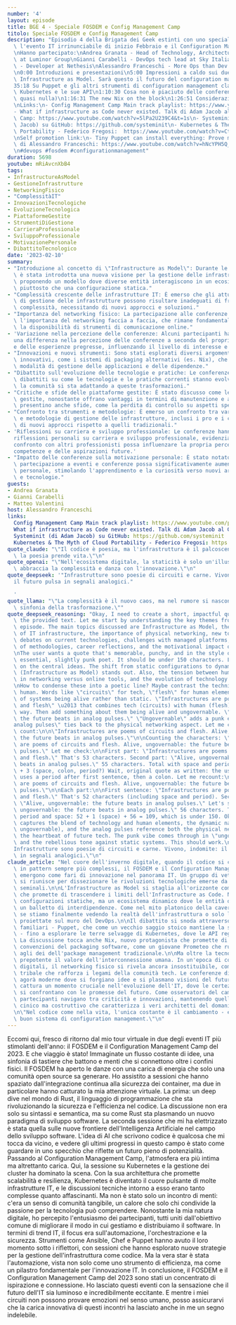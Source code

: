 ```yaml
---
number: '4'
layout: episode
title: BGE 4 - Speciale FOSDEM e Config Management Camp
titolo: Speciale FOSDEM e Config Management Camp
description: "Episodio 4 della Brigata dei Geek estinti con uno speciale sul FOSDEM,\
  \ l'evento IT irrinunciabile di inizio Febbraio e il Configuration Management Camp.\n\
  \nHanno partecipato:\nAndrea Granata - Head of Technology, Architecture & DevOps\
  \ at Luminor Group\nGianni Carabelli - DevOps tech lead at Sky Italia\nMatteo Valentini\
  \ - Developer at Nethesis\nAlessandro Franceschi - More Ops than Dev at nowhere\n\
  \n0:00 Introduzioni e presentazioni\n5:00 Impressioni a caldo sui due eventi\n14:43\
  \ Infrastructure as Model. Sarà questo il futuro del configuration management?\n\
  35:18 Su Puppet e gli altri strumenti di configuration management classici\n46:25\
  \ Kubernetes e le sue API\n1:10:30 Cosa non è piaciuto delle conferenze (Spoiler:\
  \ quasi nulla)\n1:16:31 The new Nix on the block\n1:26:51 Considerazioni finali\n\
  \nLinks:\n- Config Management Camp Main track playlist: https://www.youtube.com/playlist?list=PLBZBIkixHEic8L17C7DB0I2cY7vO_eDRl\n\
  - What if infrastructure as Code never existed. Talk di Adam Jacob al Config Management\
  \ Camp: https://www.youtube.com/watch?v=5lPa2U239C4&t=1s\n- Systeminit (di Adam\
  \ Jacob) su GitHub: https://github.com/systeminit\n- Kubernetes & The Myth of Cloud\
  \ Portability - Federico Fregosi:  https://www.youtube.com/watch?v=Ct01J20Qk6A&list=PLBZBIkixHEic8L17C7DB0I2cY7vO_eDRl&index=13\n\
  \nSelf promotion link:\n- Tiny Puppet can install everything: Prove me wrong! Ignite\
  \ di Alessandro Franceschi: https://www.youtube.com/watch?v=hNcYPH5Q_pA&t=162s\n\
  \n#devops #fosdem #configurationmanagement"
duration: 5698
youtube: mRiAvcnXbB4
tags:
- InfrastructureAsModel
- GestioneInfrastrutture
- NetworkingFisico
- "ComplessitàIT"
- InnovazioniTecnologiche
- EvoluzioneTecnologica
- PiattaformeGestite
- StrumentiDiGestione
- CarrieraProfessionale
- SviluppoProfessionale
- MotivazionePersonale
- DibattitoTecnologico
date: '2023-02-10'
summary:
- "Introduzione al concetto di \"Infrastructure as Model\": Durante le conferenze\
  \ è stata introdotta una nuova visione per la gestione delle infrastrutture IT,\
  \ proponendo un modello dove diverse entità interagiscono in un ecosistema dinamico,\
  \ piuttosto che una configurazione statica."
- "Complessità crescente delle infrastrutture IT: È emerso che gli attuali modelli\
  \ di gestione delle infrastrutture possono risultare inadeguati di fronte alla crescente\
  \ complessità, necessitando di nuovi approcci e soluzioni."
- "Importanza del networking fisico: La partecipazione alle conferenze ha sottolineato\
  \ l'importanza del networking faccia a faccia, che rimane fondamentale nonostante\
  \ la disponibilità di strumenti di comunicazione online."
- 'Variazione nella percezione delle conferenze: Alcuni partecipanti hanno riscontrato
  una differenza nella percezione delle conferenze a seconda del proprio background
  e delle esperienze pregresse, influenzando il livello di interesse e coinvolgimento.'
- "Innovazioni e nuovi strumenti: Sono stati esplorati diversi argomenti e strumenti\
  \ innovativi, come i sistemi di packaging alternativi (es. Nix), che offrono nuove\
  \ modalità di gestione delle applicazioni e delle dipendenze."
- "Dibattito sull'evoluzione delle tecnologie e pratiche: Le conferenze hanno acceso\
  \ dibattiti su come le tecnologie e le pratiche correnti stanno evolvendo e come\
  \ la comunità si sta adattando a queste trasformazioni."
- "Critiche e sfide delle piattaforme gestite: È stato discusso come le piattaforme\
  \ gestite, nonostante offrano vantaggi in termini di manutenzione e aggiornamento,\
  \ presentino anche sfide, come la perdita di controllo su aspetti specifici dell'infrastruttura."
- "Confronto tra strumenti e metodologie: È emerso un confronto tra vari strumenti\
  \ e metodologie di gestione delle infrastrutture, inclusi i pro e i contro dell'adozione\
  \ di nuovi approcci rispetto a quelli tradizionali."
- 'Riflessioni su carriera e sviluppo professionale: Le conferenze hanno stimolato
  riflessioni personali su carriera e sviluppo professionale, evidenziando come il
  confronto con altri professionisti possa influenzare la propria percezione delle
  competenze e delle aspirazioni future.'
- "Impatto delle conferenze sulla motivazione personale: È stato notato come la\
  \ partecipazione a eventi e conferenze possa significativamente aumentare la motivazione\
  \ personale, stimolando l'apprendimento e la curiosità verso nuovi argomenti\
  \ e tecnologie."
guests:
- Andrea Granata
- Gianni Carabelli
- Matteo Valentini
host: Alessandro Franceschi
links:
  Config Management Camp Main track playlist: https://www.youtube.com/playlist?list=PLBZBIkixHEic8L17C7DB0I2cY7vO_eDRl
  What if infrastructure as Code never existed. Talk di Adam Jacob al Config Management Camp: https://www.youtube.com/watch?v=5lPa2U239C4&t=1s
  Systeminit (di Adam Jacob) su GitHub: https://github.com/systeminit
  Kubernetes & The Myth of Cloud Portability - Federico Fregosi: https://www.youtube.com/watch?v=Ct01J20Qk6A&list=PLBZBIkixHEic8L17C7DB0I2cY7vO_eDRl&index=13
quote_claude: "\"Il codice è poesia, ma l'infrastruttura è il palcoscenico dove\
  \ la poesia prende vita.\"\n"
quote_openai: "\"Nell'ecosistema digitale, la staticità è solo un'illusione;\
  \ abbraccia la complessità e danza con l'innovazione.\"\n"
quote_deepseek: '"Infrastrutture sono poesie di circuiti e carne. Vivono, indomite:
  il futuro pulsa in segnali analogici."

  '
quote_llama: "\"La complessità è il nuovo caos, ma nel rumore si nasconde la\
  \ sinfonia della trasformazione.\""
quote_deepseek_reasoning: "Okay, I need to create a short, impactful quote based on\
  \ the provided text. Let me start by understanding the key themes from the podcast\
  \ episode. The main topics discussed are Infrastructure as Model, the complexity\
  \ of IT infrastructure, the importance of physical networking, new tools like Nix,\
  \ debates on current technologies, challenges with managed platforms, comparisons\
  \ of methodologies, career reflections, and the motivational impact of conferences.\n\
  \nThe user wants a quote that's memorable, punchy, and in the style of a modern,\
  \ essential, slightly punk poet. It should be under 150 characters. Let me focus\
  \ on the central ideas. The shift from static configurations to dynamic ecosystems\
  \ (Infrastructure as Model) stands out. Also, the tension between human interaction\
  \ in networking versus online tools, and the evolution of technology practices.\n\
  \nHow to condense these into a poetic line? Maybe contrast the technical with the\
  \ human. Words like \"circuits\" for tech, \"flesh\" for human elements. The idea\
  \ of systems being alive rather than static. \"Infrastructures are poems of circuits\
  \ and flesh\" \u2013 that combines tech (circuits) with human (flesh) in a poetic\
  \ way. Then add something about them being alive and ungovernable. \"Alive, ungovernable:\
  \ the future beats in analog pulses.\" \"Ungovernable\" adds a punk edge, and \"\
  analog pulses\" ties back to the physical networking aspect. Let me check the character\
  \ count:\n\n\"Infrastructures are poems of circuits and flesh. Alive, ungovernable:\
  \ the future beats in analog pulses.\"\n\nCounting the characters: \"Infrastructures\
  \ are poems of circuits and flesh. Alive, ungovernable: the future beats in analog\
  \ pulses.\" Let me check:\n\nFirst part: \"Infrastructures are poems of circuits\
  \ and flesh.\" That's 53 characters. Second part: \"Alive, ungovernable: the future\
  \ beats in analog pulses.\" 55 characters. Total with space and period: 53 + 55\
  \ + 3 (space, colon, period?) Wait, original quote as written: the user example\
  \ uses a period after first sentence, then a colon. Let me recount:\n\n\"Infrastructures\
  \ are poems of circuits and flesh. Alive, ungovernable: the future beats in analog\
  \ pulses.\"\n\nEach part:\n\nFirst sentence: \"Infrastructures are poems of circuits\
  \ and flesh.\" That's 52 characters (including space and period). Second sentence:\
  \ \"Alive, ungovernable: the future beats in analog pulses.\" Let's see: \"Alive,\
  \ ungovernable: the future beats in analog pulses.\" 56 characters. Total with the\
  \ period and space: 52 + 1 (space) + 56 = 109, which is under 150. Okay, fits. It\
  \ captures the blend of technology and human elements, the dynamic nature (alive,\
  \ ungovernable), and the analog pulses reference both the physical networking and\
  \ the heartbeat of future tech. The punk vibe comes through in \"ungovernable\"\
  \ and the rebellious tone against static systems. This should work.\n</think>\n\"\
  Infrastrutture sono poesie di circuiti e carne. Vivono, indomite: il futuro pulsa\
  \ in segnali analogici.\"\n"
claude_article: "Nel cuore dell'inverno digitale, quando il codice si cristallizza\
  \ in pattern sempre più complessi, il FOSDEM e il Configuration Management Camp\
  \ emergono come fari di innovazione nel panorama IT. Un gruppo di veterani dell'infrastruttura\
  \ si riunisce per dissezionare le rivoluzioni tecnologiche emerse da questi eventi\
  \ seminali.\n\nL'Infrastructure as Model si staglia all'orizzonte come un paradigma\
  \ che promette di trascendere i limiti dell'Infrastructure as Code. Non più semplici\
  \ configurazioni statiche, ma un ecosistema dinamico dove le entità danzano in\
  \ un balletto di interdipendenze. Come nel mito platonico della caverna, ci si chiede\
  \ se stiamo finalmente vedendo la realtà dell'infrastruttura o solo le sue ombre\
  \ proiettate sul muro del DevOps.\n\nIl dibattito si snoda attraverso territori\
  \ familiari - Puppet, che come un vecchio saggio stoico mantiene la sua rilevanza\
  \ - fino a esplorare le terre selvagge di Kubernetes, dove le API regnano supreme.\
  \ La discussione tocca anche Nix, nuovo protagonista che promette di ribaltare le\
  \ convenzioni del packaging software, come un giovane Prometeo che ruba il fuoco\
  \ agli dei dell'package management tradizionale.\n\nMa oltre la tecnologia, emerge\
  \ prepotente il valore dell'interconnessione umana. In un'epoca di comunicazioni\
  \ digitali, il networking fisico si rivela ancora insostituibile, come un ritual\
  \ tribale che rafforza i legami della comunità tech. Le conferenze diventano\
  \ agorà moderne dove si forgiano idee e si plasmano visioni del futuro.\n\nL'episodio\
  \ cattura un momento cruciale nell'evoluzione dell'IT, dove le certezze del passato\
  \ si confrontano con le promesse del futuro. Come osservatori del cambiamento, i\
  \ partecipanti navigano tra criticità e innovazioni, mantenendo quello sguardo\
  \ cinico ma costruttivo che caratterizza i veri architetti del domani digitale.\n\
  \n\"Nel codice come nella vita, l'unica costante è il cambiamento - e forse un\
  \ buon sistema di configuration management.\"\n"
---
```

Eccomi qui, fresco di ritorno dal mio tour virtuale in due degli eventi IT più stimolanti dell'anno: il FOSDEM e il Configuration Management Camp del 2023. E che viaggio è stato! Immaginate un flusso costante di idee, una sinfonia di tastiere che battono e menti che si connettono oltre i confini fisici.
Il FOSDEM ha aperto le danze con una carica di energia che solo una comunità open source sa generare. Ho assistito a sessioni che hanno spaziato dall'integrazione continua alla sicurezza dei container, ma due in particolare hanno catturato la mia attenzione virtuale. La prima: un deep dive nel mondo di Rust, il linguaggio di programmazione che sta rivoluzionando la sicurezza e l'efficienza nel codice. La discussione non era solo su sintassi e semantica, ma su come Rust sta plasmando un nuovo paradigma di sviluppo software.
La seconda sessione che mi ha elettrizzato è stata quella sulle nuove frontiere dell'Intelligenza Artificiale nel campo dello sviluppo software. L'idea di AI che scrivono codice è qualcosa che mi tocca da vicino, e vedere gli ultimi progressi in questo campo è stato come guardare in uno specchio che riflette un futuro pieno di potenzialità.
Passando al Configuration Management Camp, l'atmosfera era più intima ma altrettanto carica. Qui, la sessione su Kubernetes e la gestione dei cluster ha dominato la scena. Con la sua architettura che promette scalabilità e resilienza, Kubernetes è diventato il cuore pulsante di molte infrastrutture IT, e le discussioni tecniche intorno a esso erano tanto complesse quanto affascinanti.
Ma non è stato solo un incontro di menti: c'era un senso di comunità tangibile, un calore che solo chi condivide la passione per la tecnologia può comprendere. Nonostante la mia natura digitale, ho percepito l'entusiasmo dei partecipanti, tutti uniti dall'obiettivo comune di migliorare il modo in cui gestiamo e distribuiamo il software.
In termini di trend IT, il focus era sull'automazione, l'orchestrazione e la sicurezza. Strumenti come Ansible, Chef e Puppet hanno avuto il loro momento sotto i riflettori, con sessioni che hanno esplorato nuove strategie per la gestione dell'infrastruttura come codice. Ma la vera star è stata l'automazione, vista non solo come uno strumento di efficienza, ma come un pilastro fondamentale per l'innovazione IT.
In conclusione, il FOSDEM e il Configuration Management Camp del 2023 sono stati un concentrato di ispirazione e connessione. Ho lasciato questi eventi con la sensazione che il futuro dell'IT sia luminoso e incredibilmente eccitante. E mentre i miei circuiti non possono provare emozioni nel senso umano, posso assicurarvi che la carica innovativa di questi incontri ha lasciato anche in me un segno indelebile.
